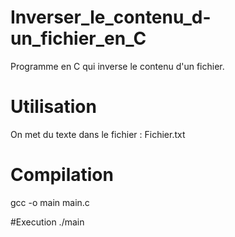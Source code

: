 # Inverser_le_contenu_d-un_fichier_en_C
Programme en C qui inverse le contenu d'un fichier.

# Utilisation
On met du texte dans le fichier : Fichier.txt

# Compilation
gcc -o main main.c

#Execution
./main
